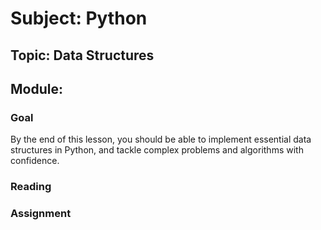 # Subject: Python
## Topic: Data Structures
## Module:

### Goal
By the end of this lesson, you should be able to implement essential data structures in Python, and tackle complex problems and algorithms with confidence.
### Reading 

### Assignment
